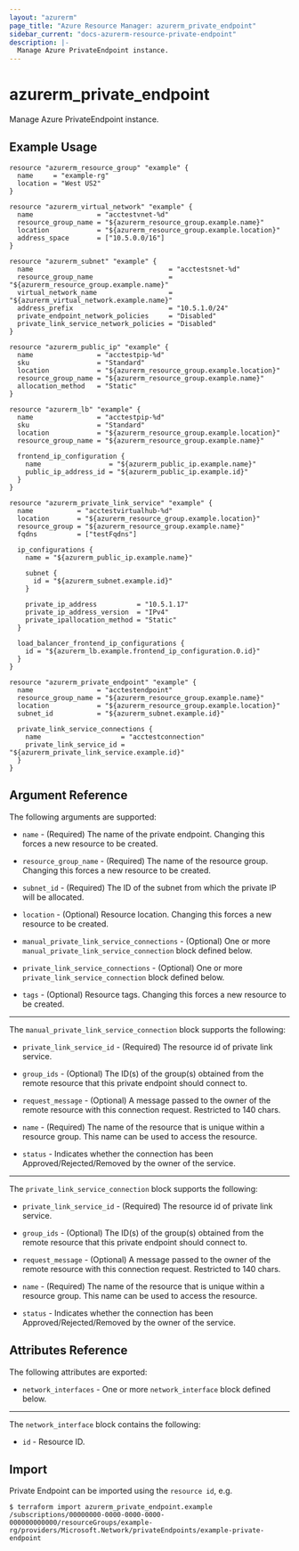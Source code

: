```yaml
---
layout: "azurerm"
page_title: "Azure Resource Manager: azurerm_private_endpoint"
sidebar_current: "docs-azurerm-resource-private-endpoint"
description: |-
  Manage Azure PrivateEndpoint instance.
---
```


# azurerm_private_endpoint

Manage Azure PrivateEndpoint instance.

## Example Usage

```hcl
resource "azurerm_resource_group" "example" {
  name     = "example-rg"
  location = "West US2"
}

resource "azurerm_virtual_network" "example" {
  name                = "acctestvnet-%d"
  resource_group_name = "${azurerm_resource_group.example.name}"
  location            = "${azurerm_resource_group.example.location}"
  address_space       = ["10.5.0.0/16"]
}

resource "azurerm_subnet" "example" {
  name                                  = "acctestsnet-%d"
  resource_group_name                   = "${azurerm_resource_group.example.name}"
  virtual_network_name                  = "${azurerm_virtual_network.example.name}"
  address_prefix                        = "10.5.1.0/24"
  private_endpoint_network_policies     = "Disabled"
  private_link_service_network_policies = "Disabled"
}

resource "azurerm_public_ip" "example" {
  name                = "acctestpip-%d"
  sku                 = "Standard"
  location            = "${azurerm_resource_group.example.location}"
  resource_group_name = "${azurerm_resource_group.example.name}"
  allocation_method   = "Static"
}

resource "azurerm_lb" "example" {
  name                = "acctestpip-%d"
  sku                 = "Standard"
  location            = "${azurerm_resource_group.example.location}"
  resource_group_name = "${azurerm_resource_group.example.name}"

  frontend_ip_configuration {
    name                 = "${azurerm_public_ip.example.name}"
    public_ip_address_id = "${azurerm_public_ip.example.id}"
  }
}

resource "azurerm_private_link_service" "example" {
  name           = "acctestvirtualhub-%d"
  location       = "${azurerm_resource_group.example.location}"
  resource_group = "${azurerm_resource_group.example.name}"
  fqdns          = ["testFqdns"]

  ip_configurations {
    name = "${azurerm_public_ip.example.name}"

    subnet {
      id = "${azurerm_subnet.example.id}"
    }

    private_ip_address          = "10.5.1.17"
    private_ip_address_version  = "IPv4"
    private_ipallocation_method = "Static"
  }

  load_balancer_frontend_ip_configurations {
    id = "${azurerm_lb.example.frontend_ip_configuration.0.id}"
  }
}

resource "azurerm_private_endpoint" "example" {
  name                = "acctestendpoint"
  resource_group_name = "${azurerm_resource_group.example.name}"
  location            = "${azurerm_resource_group.example.location}"
  subnet_id           = "${azurerm_subnet.example.id}"

  private_link_service_connections {
    name                    = "acctestconnection"
    private_link_service_id = "${azurerm_private_link_service.example.id}"
  }
}
```

## Argument Reference

The following arguments are supported:

* `name` - (Required) The name of the private endpoint. Changing this forces a new resource to be created.

* `resource_group_name` - (Required) The name of the resource group. Changing this forces a new resource to be created.

* `subnet_id` - (Required) The ID of the subnet from which the private IP will be allocated.

* `location` - (Optional) Resource location. Changing this forces a new resource to be created.

* `manual_private_link_service_connections` - (Optional) One or more `manual_private_link_service_connection` block defined below.

* `private_link_service_connections` - (Optional) One or more `private_link_service_connection` block defined below.

* `tags` - (Optional) Resource tags. Changing this forces a new resource to be created.

---

The `manual_private_link_service_connection` block supports the following:

* `private_link_service_id` - (Required) The resource id of private link service.

* `group_ids` - (Optional) The ID(s) of the group(s) obtained from the remote resource that this private endpoint should connect to.

* `request_message` - (Optional) A message passed to the owner of the remote resource with this connection request. Restricted to 140 chars.

* `name` - (Required) The name of the resource that is unique within a resource group. This name can be used to access the resource.

* `status` - Indicates whether the connection has been Approved/Rejected/Removed by the owner of the service.

---

The `private_link_service_connection` block supports the following:

* `private_link_service_id` - (Required) The resource id of private link service.

* `group_ids` - (Optional) The ID(s) of the group(s) obtained from the remote resource that this private endpoint should connect to.

* `request_message` - (Optional) A message passed to the owner of the remote resource with this connection request. Restricted to 140 chars.

* `name` - (Required) The name of the resource that is unique within a resource group. This name can be used to access the resource.

* `status` - Indicates whether the connection has been Approved/Rejected/Removed by the owner of the service.

## Attributes Reference

The following attributes are exported:

* `network_interfaces` - One or more `network_interface` block defined below.

---

The `network_interface` block contains the following:

* `id` - Resource ID.

## Import

Private Endpoint can be imported using the `resource id`, e.g.

```shell
$ terraform import azurerm_private_endpoint.example /subscriptions/00000000-0000-0000-0000-000000000000/resourceGroups/example-rg/providers/Microsoft.Network/privateEndpoints/example-private-endpoint
```
